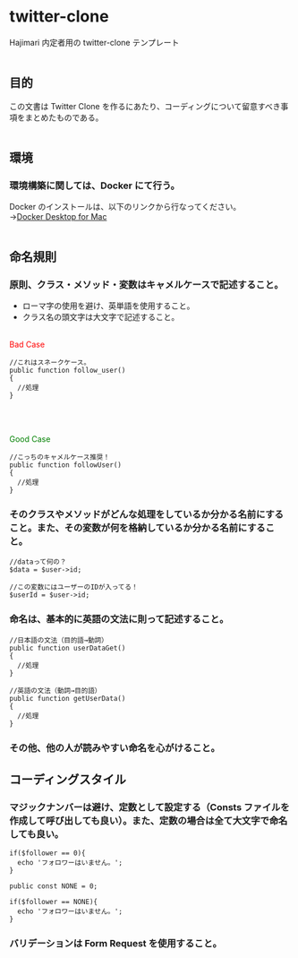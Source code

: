 # twitter-clone

Hajimari 内定者用の twitter-clone テンプレート
<br/>
<br/>

## 目的

この文書は Twitter Clone を作るにあたり、コーディングについて留意すべき事項をまとめたものである。
<br/>
<br/>

## 環境

### 環境構築に関しては、Docker にて行う。

Docker のインストールは、以下のリンクから行なってください。<br/>
→[Docker Desktop for Mac](https://docs.docker.com/desktop/mac/install/)
<br/>
<br/>

## 命名規則

### 原則、クラス・メソッド・変数はキャメルケースで記述すること。

- ローマ字の使用を避け、英単語を使用すること。
- クラス名の頭文字は大文字で記述すること。
  <br/>
  <br/>

<span style="color: red;">Bad Case</span>

```
//これはスネークケース。
public function follow_user()
{
  //処理
}
```

<br/>
<br/>

<span style="color: green;">Good Case</span>

```
//こっちのキャメルケース推奨！
public function followUser()
{
  //処理
}
```

### そのクラスやメソッドがどんな処理をしているか分かる名前にすること。また、その変数が何を格納しているか分かる名前にすること。

```
//dataって何の？
$data = $user->id;
```

```
//この変数にはユーザーのIDが入ってる！
$userId = $user->id;
```

### 命名は、基本的に英語の文法に則って記述すること。

```
//日本語の文法（目的語→動詞）
public function userDataGet()
{
  //処理
}
```

```
//英語の文法（動詞→目的語）
public function getUserData()
{
  //処理
}
```

### その他、他の人が読みやすい命名を心がけること。

## コーディングスタイル

### マジックナンバーは避け、定数として設定する（Consts ファイルを作成して呼び出しても良い）。また、定数の場合は全て大文字で命名しても良い。

```
if($follower == 0){
  echo 'フォロワーはいません。';
}
```

```
public const NONE = 0;

if($follower == NONE){
  echo 'フォロワーはいません。';
}
```

### バリデーションは Form Request を使用すること。
